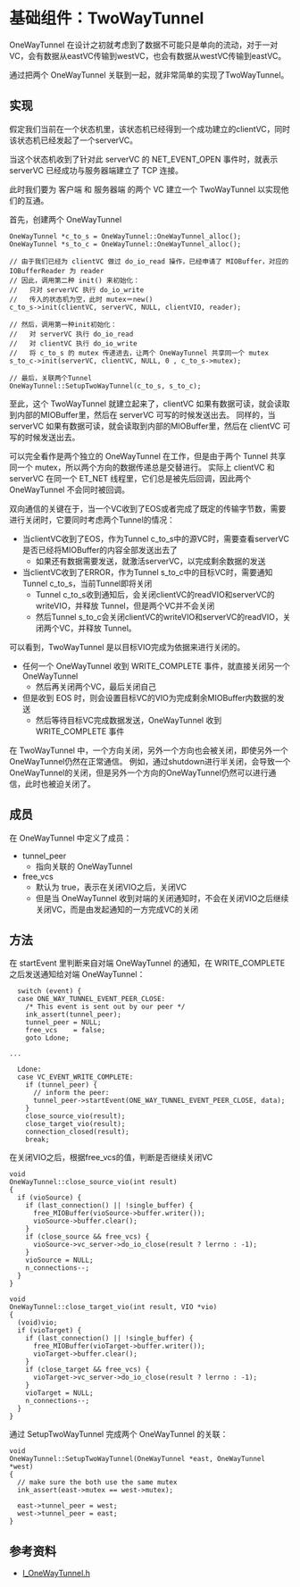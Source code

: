 # 基础组件：TwoWayTunnel

OneWayTunnel 在设计之初就考虑到了数据不可能只是单向的流动，对于一对VC，会有数据从eastVC传输到westVC，也会有数据从westVC传输到eastVC。

通过把两个 OneWayTunnel 关联到一起，就非常简单的实现了TwoWayTunnel。

## 实现

假定我们当前在一个状态机里，该状态机已经得到一个成功建立的clientVC，同时该状态机已经发起了一个serverVC。

当这个状态机收到了针对此 serverVC 的 NET_EVENT_OPEN 事件时，就表示 serverVC 已经成功与服务器端建立了 TCP 连接。

此时我们要为 客户端 和 服务器端 的两个 VC 建立一个 TwoWayTunnel 以实现他们的互通。

首先，创建两个 OneWayTunnel

```
OneWayTunnel *c_to_s = OneWayTunnel::OneWayTunnel_alloc();
OneWayTunnel *s_to_c = OneWayTunnel::OneWayTunnel_alloc();

// 由于我们已经为 clientVC 做过 do_io_read 操作，已经申请了 MIOBuffer，对应的 IOBufferReader 为 reader
// 因此，调用第二种 init() 来初始化：
//   只对 serverVC 执行 do_io_write
//   传入的状态机为空，此时 mutex＝new()
c_to_s->init(clientVC, serverVC, NULL, clientVIO, reader);

// 然后，调用第一种init初始化：
//   对 serverVC 执行 do_io_read
//   对 clientVC 执行 do_io_write
//   将 c_to_s 的 mutex 传递进去，让两个 OneWayTunnel 共享同一个 mutex
s_to_c->init(serverVC, clientVC, NULL, 0 , c_to_s->mutex);

// 最后，关联两个Tunnel
OneWayTunnel::SetupTwoWayTunnel(c_to_s, s_to_c);
```

至此，这个 TwoWayTunnel 就建立起来了，clientVC 如果有数据可读，就会读取到内部的MIOBuffer里，然后在 serverVC 可写的时候发送出去。
同样的，当 serverVC 如果有数据可读，就会读取到内部的MIOBuffer里，然后在 clientVC 可写的时候发送出去。

可以完全看作是两个独立的 OneWayTunnel 在工作，但是由于两个 Tunnel 共享同一个 mutex，所以两个方向的数据传递总是交替进行。
实际上 clientVC 和 serverVC 在同一个 ET_NET 线程里，它们总是被先后回调，因此两个 OneWayTunnel 不会同时被回调。

双向通信的关键在于，当一个VC收到了EOS或者完成了既定的传输字节数，需要进行关闭时，它要同时考虑两个Tunnel的情况：

- 当clientVC收到了EOS，作为Tunnel c_to_s中的源VC时，需要查看serverVC是否已经将MIOBuffer的内容全部发送出去了
  - 如果还有数据需要发送，就激活serverVC，以完成剩余数据的发送
- 当clientVC收到了ERROR，作为Tunnel s_to_c中的目标VC时，需要通知Tunnel c_to_s，当前Tunnel即将关闭
  - Tunnel c_to_s收到通知后，会关闭clientVC的readVIO和serverVC的writeVIO，并释放 Tunnel，但是两个VC并不会关闭
  - 然后Tunnel s_to_c会关闭clientVC的writeVIO和serverVC的readVIO，关闭两个VC，并释放 Tunnel。

可以看到，TwoWayTunnel 是以目标VIO完成为依据来进行关闭的。

- 任何一个 OneWayTunnel 收到 WRITE_COMPLETE 事件，就直接关闭另一个 OneWayTunnel
  - 然后再关闭两个VC，最后关闭自己
- 但是收到 EOS 时，则会设置目标VC的VIO为完成剩余MIOBuffer内数据的发送
  - 然后等待目标VC完成数据发送，OneWayTunnel 收到 WRITE_COMPLETE 事件

在 TwoWayTunnel 中，一个方向关闭，另外一个方向也会被关闭，即使另外一个OneWayTunnel仍然在正常通信。
例如，通过shutdown进行半关闭，会导致一个OneWayTunnel的关闭，但是另外一个方向的OneWayTunnel仍然可以进行通信，此时也被迫关闭了。

## 成员

在 OneWayTunnel 中定义了成员：

- tunnel_peer
  - 指向关联的 OneWayTunnel
- free_vcs
  - 默认为 true，表示在关闭VIO之后，关闭VC
  - 但是当 OneWayTunnel 收到对端的关闭通知时，不会在关闭VIO之后继续关闭VC，而是由发起通知的一方完成VC的关闭

## 方法

在 startEvent 里判断来自对端 OneWayTunnel 的通知，在 WRITE_COMPLETE 之后发送通知给对端 OneWayTunnel：

```
  switch (event) {
  case ONE_WAY_TUNNEL_EVENT_PEER_CLOSE:
    /* This event is sent out by our peer */
    ink_assert(tunnel_peer);
    tunnel_peer = NULL;
    free_vcs    = false;
    goto Ldone;

...

  Ldone:
  case VC_EVENT_WRITE_COMPLETE:
    if (tunnel_peer) {
      // inform the peer:
      tunnel_peer->startEvent(ONE_WAY_TUNNEL_EVENT_PEER_CLOSE, data);
    }
    close_source_vio(result);
    close_target_vio(result);
    connection_closed(result);
    break;
```


在关闭VIO之后，根据free_vcs的值，判断是否继续关闭VC
```
void
OneWayTunnel::close_source_vio(int result)
{
  if (vioSource) {
    if (last_connection() || !single_buffer) {
      free_MIOBuffer(vioSource->buffer.writer());
      vioSource->buffer.clear();
    }
    if (close_source && free_vcs) {
      vioSource->vc_server->do_io_close(result ? lerrno : -1);
    }
    vioSource = NULL;
    n_connections--;
  }
}

void
OneWayTunnel::close_target_vio(int result, VIO *vio)
{ 
  (void)vio;
  if (vioTarget) {
    if (last_connection() || !single_buffer) {
      free_MIOBuffer(vioTarget->buffer.writer());
      vioTarget->buffer.clear();
    } 
    if (close_target && free_vcs) {
      vioTarget->vc_server->do_io_close(result ? lerrno : -1);
    }
    vioTarget = NULL;
    n_connections--;
  }
}
```

通过 SetupTwoWayTunnel 完成两个 OneWayTunnel 的关联：

```
void
OneWayTunnel::SetupTwoWayTunnel(OneWayTunnel *east, OneWayTunnel *west)
{
  // make sure the both use the same mutex
  ink_assert(east->mutex == west->mutex);

  east->tunnel_peer = west;
  west->tunnel_peer = east;
}
```

## 参考资料
- [I_OneWayTunnel.h](http://github.com/apache/trafficserver/tree/master/iocore/utils/I_OneWayTunnel.h)
